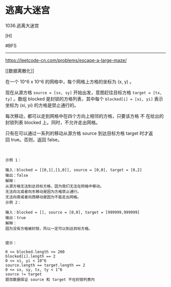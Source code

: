 # 逃离大迷宫


1036.逃离大迷宫 

[H]

#BFS

---

https://leetcode-cn.com/problems/escape-a-large-maze/

[[数据离散化]]

在一个 10^6 x 10^6 的网格中，每个网格上方格的坐标为 (x, y) 。

现在从源方格 `source = [sx, sy]` 开始出发，意图赶往目标方格 `target = [tx, ty]` 。数组 blocked 是封锁的方格列表，其中每个 `blocked[i] = [xi, yi]` 表示坐标为 (xi, yi) 的方格是禁止通行的。

每次移动，都可以走到网格中在四个方向上相邻的方格，只要该方格 不 在给出的封锁列表 blocked 上。同时，不允许走出网格。

只有在可以通过一系列的移动从源方格 source 到达目标方格 target 时才返回 true。否则，返回 false。

 
```
示例 1：

输入：blocked = [[0,1],[1,0]], source = [0,0], target = [0,2]
输出：false
解释：
从源方格无法到达目标方格，因为我们无法在网格中移动。
无法向北或者向东移动是因为方格禁止通行。
无法向南或者向西移动是因为不能走出网格。
示例 2：

输入：blocked = [], source = [0,0], target = [999999,999999]
输出：true
解释：
因为没有方格被封锁，所以一定可以到达目标方格。
 

提示：

0 <= blocked.length <= 200
blocked[i].length == 2
0 <= xi, yi < 10^6
source.length == target.length == 2
0 <= sx, sy, tx, ty < 1^6
source != target
题目数据保证 source 和 target 不在封锁列表内
```
